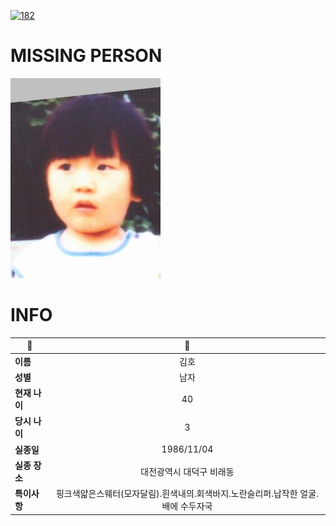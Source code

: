 [![182](https://img.shields.io/badge/%EC%8B%A4%EC%A2%85%EC%8B%A0%EA%B3%A0%EB%8A%94%20%EA%B5%AD%EB%B2%88%EC%97%86%EC%9D%B4-182-blue)](http://safe182.go.kr/index.do)

# MISSING PERSON

<img src="./missing_person.jpg">

# INFO

|🔑|💎|
|--|:--:|
|**이름**|김호|
|**성별**|남자|
|**현재 나이**|40|
|**당시 나이**|3|
|**실종일**|1986/11/04|
|**실종 장소**|대전광역시 대덕구 비래동 |
|**특이사항**|핑크색얇은스웨터(모자달림).흰색내의.회색바지.노란슬리퍼.납작한 얼굴.배에 수두자국|
